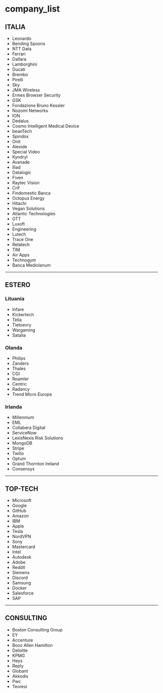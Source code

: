 # company_list

## ITALIA
* Leonardo
* Bending Spoons
* NTT Data
* Ferrari
* Dallara
* Lamborghini
* Ducati
* Brembo
* Pirelli
* Sky
* JMA Wireless
* Ermes Browser Security
* GSK
* Fondazione Bruno Kessler
* Nozomi Networks
* ION
* Dedalus
* Cosmo Intelligent Medical Device
* beanTech
* Spindox
* Onit
* Alexide
* Special Video
* Kyndryl
* Avanade
* Iliad
* Datalogic
* Fiven
* Raytec Vision
* Crif
* Findomestic Banca
* Octopus Energy
* Hitachi
* Vegan Solutions
* Atlantic Technologies
* GTT
* Luxoft
* Engineering
* Lutech
* Trace One
* Relatech
* TIM
* Air Apps
* Technogym
* Banca Mediolanum
_________
## ESTERO
### Lituania
* Infare
* Kickertech
* Telia
* Tietoevry
* Wargaming
* Satalia
### Olanda
* Philips
* Zanders
* Thales
* CGI
* Roamler
* Centric
* Radancy
* Trend Micro Europe
### Irlanda
* Millennium
* EML
* Collabera Digital
* ServiceNow
* LexisNexis Risk Solutions
* MongoDB
* Stripe
* Twilio
* Optum
* Grand Thornton Ireland
* Consensys
_________
## TOP-TECH
* Microsoft
* Google
* GitHub
* Amazon
* IBM
* Apple
* Tesla
* NordVPN
* Sony
* Mastercard
* Intel
* Autodesk
* Adobe
* Reddit
* Siemens
* Discord
* Samsung
* Docker
* Salesforce
* SAP
___________
## CONSULTING
* Boston Consulting Group
* EY
* Accenture
* Booz Allen Hamilton
* Deloitte
* KPMG
* Heys
* Reply
* Globant
* Akkodis
* Pwc
* Teoresi
